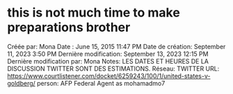 # this  is not much time to make preparations brother

Créée par: Mona
Date : June 15, 2015 11:47 PM
Date de création: September 11, 2023 3:50 PM
Dernière modification: September 13, 2023 12:15 PM
Dernière modification par: Mona
Notes: LES DATES ET HEURES DE LA DISCUSSION TWITTER SONT DES ESTIMATIONS.
Réseau: TWITTER
URL: https://www.courtlistener.com/docket/6259243/100/1/united-states-v-goldberg/
person: AFP Federal Agent as mohamadmo7